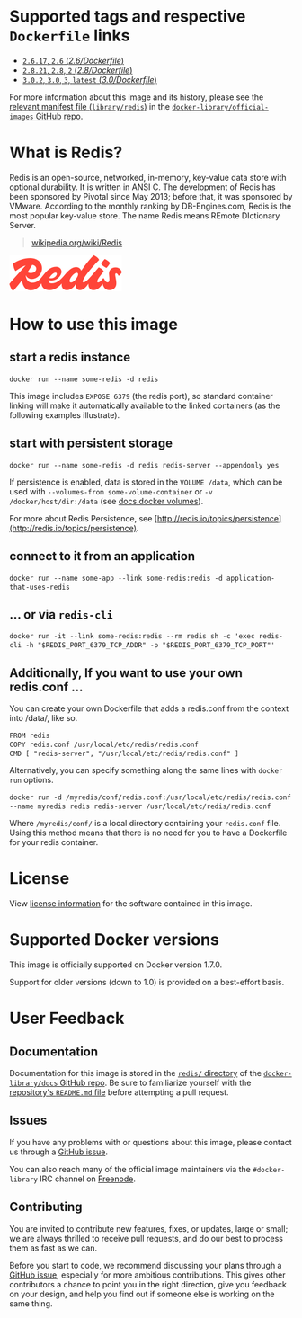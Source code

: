 # Supported tags and respective `Dockerfile` links

-	[`2.6.17`, `2.6` (*2.6/Dockerfile*)](https://github.com/docker-library/redis/blob/5a480f7c9f05822c31204a7197d209ef9db1a32c/2.6/Dockerfile)
-	[`2.8.21`, `2.8`, `2` (*2.8/Dockerfile*)](https://github.com/docker-library/redis/blob/171071dacb7961cac8254627806f6c6faeeea278/2.8/Dockerfile)
-	[`3.0.2`, `3.0`, `3`, `latest` (*3.0/Dockerfile*)](https://github.com/docker-library/redis/blob/171071dacb7961cac8254627806f6c6faeeea278/3.0/Dockerfile)

For more information about this image and its history, please see the [relevant manifest file (`library/redis`)](https://github.com/docker-library/official-images/blob/master/library/redis) in the [`docker-library/official-images` GitHub repo](https://github.com/docker-library/official-images).

# What is Redis?

Redis is an open-source, networked, in-memory, key-value data store with optional durability. It is written in ANSI C. The development of Redis has been sponsored by Pivotal since May 2013; before that, it was sponsored by VMware. According to the monthly ranking by DB-Engines.com, Redis is the most popular key-value store. The name Redis means REmote DIctionary Server.

> [wikipedia.org/wiki/Redis](https://en.wikipedia.org/wiki/Redis)

![logo](https://raw.githubusercontent.com/docker-library/docs/master/redis/logo.png)

# How to use this image

## start a redis instance

	docker run --name some-redis -d redis

This image includes `EXPOSE 6379` (the redis port), so standard container linking will make it automatically available to the linked containers (as the following examples illustrate).

## start with persistent storage

	docker run --name some-redis -d redis redis-server --appendonly yes

If persistence is enabled, data is stored in the `VOLUME /data`, which can be used with `--volumes-from some-volume-container` or `-v /docker/host/dir:/data` (see [docs.docker volumes](http://docs.docker.com/userguide/dockervolumes/)).

For more about Redis Persistence, see [http://redis.io/topics/persistence](http://redis.io/topics/persistence).

## connect to it from an application

	docker run --name some-app --link some-redis:redis -d application-that-uses-redis

## ... or via `redis-cli`

	docker run -it --link some-redis:redis --rm redis sh -c 'exec redis-cli -h "$REDIS_PORT_6379_TCP_ADDR" -p "$REDIS_PORT_6379_TCP_PORT"'

## Additionally, If you want to use your own redis.conf ...

You can create your own Dockerfile that adds a redis.conf from the context into /data/, like so.

	FROM redis
	COPY redis.conf /usr/local/etc/redis/redis.conf
	CMD [ "redis-server", "/usr/local/etc/redis/redis.conf" ]

Alternatively, you can specify something along the same lines with `docker run` options.

	docker run -d /myredis/conf/redis.conf:/usr/local/etc/redis/redis.conf --name myredis redis redis-server /usr/local/etc/redis/redis.conf

Where `/myredis/conf/` is a local directory containing your `redis.conf` file. Using this method means that there is no need for you to have a Dockerfile for your redis container.

# License

View [license information](http://redis.io/topics/license) for the software contained in this image.

# Supported Docker versions

This image is officially supported on Docker version 1.7.0.

Support for older versions (down to 1.0) is provided on a best-effort basis.

# User Feedback

## Documentation

Documentation for this image is stored in the [`redis/` directory](https://github.com/docker-library/docs/tree/master/redis) of the [`docker-library/docs` GitHub repo](https://github.com/docker-library/docs). Be sure to familiarize yourself with the [repository's `README.md` file](https://github.com/docker-library/docs/blob/master/README.md) before attempting a pull request.

## Issues

If you have any problems with or questions about this image, please contact us through a [GitHub issue](https://github.com/docker-library/redis/issues).

You can also reach many of the official image maintainers via the `#docker-library` IRC channel on [Freenode](https://freenode.net).

## Contributing

You are invited to contribute new features, fixes, or updates, large or small; we are always thrilled to receive pull requests, and do our best to process them as fast as we can.

Before you start to code, we recommend discussing your plans through a [GitHub issue](https://github.com/docker-library/redis/issues), especially for more ambitious contributions. This gives other contributors a chance to point you in the right direction, give you feedback on your design, and help you find out if someone else is working on the same thing.

